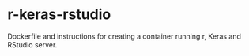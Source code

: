 # r-keras-rstudio
Dockerfile and instructions for creating a container running r, Keras and RStudio server.
